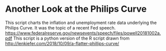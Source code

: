 # Another Look at the Philips Curve
This script charts the inflation and unemployment rate data underlying the Philips Curve. 
It was the topic of a recent Fed speech. https://www.federalreserve.gov/newsevents/speech/files/powell20181002a.pdf
This script is a python version of the R script drawn from http://lenkiefer.com/2018/10/09/a-flatter-phillips-curve/



